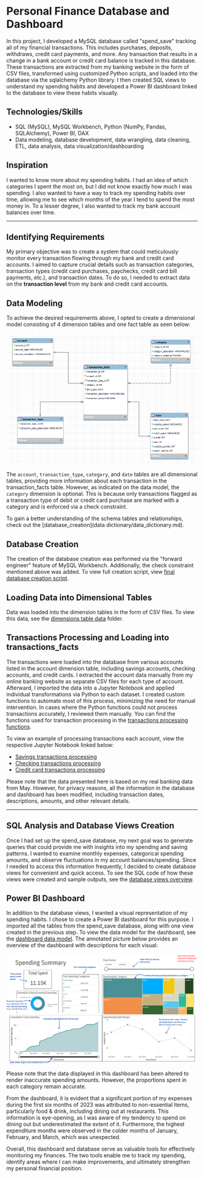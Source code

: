 # Personal Finance Database and Dashboard
In this project, I developed a MySQL database called "spend_save" tracking all of my financial transactions. This includes purchases, deposits, withdraws, credit card payments, and more. Any transaction that results in a change in a bank account or credit card balance is tracked in this database. These transactions are extracted from my banking website in the form of CSV files, transformed using customized Python scripts, and loaded into the database via the sqlalchemy Python library. I then created SQL views to understand my spending habits and developed a Power BI dashboard linked to the database to view these habits visually.

## Technologies/Skills
- SQL (MySQL), MySQL Workbench, Python (NumPy, Pandas, SQLAlchemy), Power BI, DAX
- Data modeling, database development, data wrangling, data cleaning, ETL, data analysis, data visualization/dashboarding

## Inspiration
I wanted to know more about my spending habits. I had an idea of which categories I spent the most on, but I did not know exactly how much I was spending. I also wanted to have a way to track my spending habits over time, allowing me to see which months of the year I tend to spend the most money in. To a lesser degree, I also wanted to track my bank account balances over time.

---

## Identifying Requirements 
My primary objective was to create a system that could meticulously monitor every transaction flowing through my bank and credit card accounts. I aimed to capture crucial details such as transaction categories, transaction types (credit card purchases, paychecks, credit card bill payments, etc.), and transaction dates. To do so, I needed to extract data on the __transaction level__ from my bank and credit card accounts.

## Data Modeling
To achieve the desired requirements above, I opted to create a dimensional model consisting of 4 dimension tables and one fact table as seen below:

![data model](database_creation/final_data_model.png)

The `account`, `transaction_type`, `category`, and `date` tables are all dimensional tables, providing more information about each transaction in the transaction_facts table. However, as indicated on the data model, the `category` dimension is optional. This is because only transactions flagged as a transaction type of debit or credit card purchase are marked with a category and is enforced via a check constraint.

To gain a better understanding of the schema tables and relationships, check out the [database_creation](data dictionary/data_dictionary.md).

## Database Creation

The creation of the database creation was performed via the "forward engineer" feature of MySQL Workbench. Additionally, the check constraint mentioned above was added. To view full creation script, view [final database creation script](database_creation/final_database_creation_script.sql).

## Loading Data into Dimensional Tables

Data was loaded into the dimension tables in the form of CSV files. To view this data, see the [dimensions table data](database_creation/dimensions_data) folder.

## Transactions Processing and Loading into transactions_facts

The transactions were loaded into the database from various accounts listed in the account dimension table, including savings accounts, checking accounts, and credit cards. I extracted the account data manually from my online banking website as separate CSV files for each type of account. Afterward, I imported the data into a Jupyter Notebook and applied individual transformations via Python to each dataset. I created custom functions to automate most of this process, minimizing the need for manual intervention. In cases where the Python functions could not process transactions accurately, I reviewed them manually. You can find the functions used for transaction processing in the [transactions processing functions](transactions_processing/transactions_processing_functions.py).

To view an example of processing transactions each account, view the respective Jupyter Notebook linked below:
  - [Savings transactions processing](transactions_processing/savings_processing_example.ipynb)
  - [Checking transactions processing](transactions_processing/checking_processing_example.ipynb)
  - [Credit card transactions processing](transactions_processing/cc_processing_example.ipynb)

Please note that the data presented here is based on my real banking data from May. However, for privacy reasons, all the information in the database and dashboard has been modified, including transaction dates, descriptions, amounts, and other relevant details.

---

## SQL Analysis and Database Views Creation

Once I had set up the spend_save database, my next goal was to generate queries that could provide me with insights into my spending and saving patterns. I wanted to examine monthly expenses, categorical spending amounts, and observe fluctuations in my account balances/spending. Since I needed to access this information frequently, I decided to create database views for convenient and quick access. To see the SQL code of how these views were created and sample outputs, see the [database views overview](database_views/views_overview.ipynb).

## Power BI Dashboard
In addition to the database views, I wanted a visual representation of my spending habits. I chose to create a Power BI dashboard for this purpose. I imported all the tables from the spend_save database, along with one view created in the previous step. To view the data model for the dashboard, see the [dashboard data model](dashboard/dashboard_model.png). The annotated picture below provides an overview of the dashboard with descriptions for each visual:

![dashboard_picture_annotated](dashboard/dashboard_picture_annotated.png)

Please note that the data displayed in this dashboard has been altered to render inaccurate spending amounts. However, the proportions spent in each category remain accurate.

From the dashboard, it is evident that a significant portion of my expenses during the first six months of 2023 was attributed to non-essential items, particularly food & drink, including dining out at restaurants. This information is eye-opening, as I was aware of my tendency to spend on dining out but underestimated the extent of it. Furthermore, the highest expenditure months were observed in the colder months of January, February, and March, which was unexpected.

Overall, this dashboard and database serve as valuable tools for effectively monitoring my finances. The two tools enable me to track my spending, identify areas where I can make improvements, and ultimately strengthen my personal financial position.
